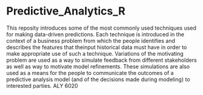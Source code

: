 # Predictive_Analytics_R
This reposity introduces some of the most commonly used techniques used for making data-driven predictions. Each technique is introduced in the context of a business problem from which the people identifies and describes the features that theinput historical data must have in order to make appropriate use of such a technique. Variations of the motivating problem are used as a way to simulate feedback from different stakeholders as well as way to motivate model refinements. These simulations are also used as a means for the people to communicate the outcomes of a predictive analysis model (and of the decisions made during modeling) to interested parties. 
ALY 6020
